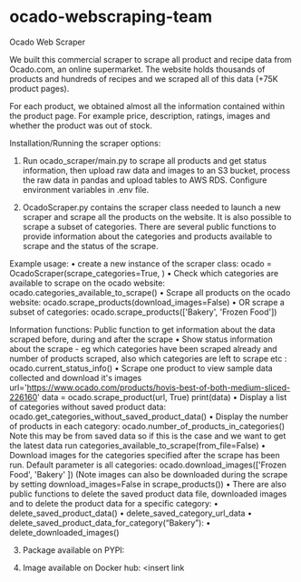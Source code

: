 # ocado-webscraping-team

Ocado Web Scraper

We built this commercial scraper to scrape all product and recipe data from Ocado.com, an online supermarket. The website holds thousands of products and hundreds of recipes and we scraped all of this data (+75K product pages).

For each product, we obtained almost all the information contained within the product page. For example price, description, ratings, images and whether the product was out of stock. 

Installation/Running the scraper options:


1) Run ocado_scraper/main.py to scrape all products and get status information, then upload raw data and images to an S3 bucket, process the raw data in pandas and upload tables to AWS RDS. Configure environment variables in .env file. 

2) OcadoScraper.py contains the scraper class needed to launch a new scraper and scrape all the products on the website. 
It is also possible to scrape a subset of categories.
There are several public functions to provide information about 
the categories and products available to scrape and the status of the scrape.


Example usage: 
	•	create a new instance of the scraper class: 
     	ocado = OcadoScraper(scrape_categories=True, )
	•	Check which categories are available to scrape on the ocado website: 
     	ocado.categories_available_to_scrape()
	•	Scrape all products on the ocado website: 
     	ocado.scrape_products(download_images=False)
	•	OR scrape a subset of categories: 
     	ocado.scrape_products(['Bakery', 'Frozen Food'])

Information functions:
Public function to get information about the data scraped before, during and after the scrape
	•	Show status information about the scrape - eg which categories have been scraped already and number of products scraped, also which categories are left to scrape etc : ocado.current_status_info()
	•	Scrape one product to view sample data collected and download it's images
		url='https://www.ocado.com/products/hovis-best-of-both-medium-sliced-226160'
		data = ocado.scrape_product(url, True)
		print(data)
	•	Display a list of categories without saved product data: ocado.get_categories_without_saved_product_data()
	•	Display the number of products in each category: ocado.number_of_products_in_categories() Note this may be from saved data so if this is the case and we want to get the latest data run categories_available_to_scrape(from_file=False)
	•	Download images for the categories specified after the scrape has been run. Default parameter is all categories: ocado.download_images(['Frozen Food', 'Bakery' ]) (Note images can also be downloaded during the scrape by setting download_images=False in scrape_products())
	•	There are also public functions to delete the saved product data file, downloaded images and to delete the product data for a specific category:
	•	delete_saved_product_data()
	•	delete_saved_category_url_data
	•	delete_saved_product_data_for_category(“Bakery”):
	•	delete_downloaded_images()


3) Package available on PYPI:  <insert link>

4) Image available on Docker hub: <insert link






